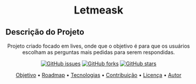 <h1 align="center">Letmeask</h1>

## Descrição do Projeto
<p align="center">Projeto criado focado em lives, onde que o objetivo é para que os usuários escolham as perguntas mais pedidas para serem respondidas.</p>

<div align="center">
<a href="https://github.com/darlanRaimundo/letmeask_nlw/issues"><img alt="GitHub issues" src="https://img.shields.io/github/issues/darlanRaimundo/letmeask_nlw?style=for-the-badge"></a>
<a href="https://github.com/darlanRaimundo/letmeask_nlw/network"><img alt="GitHub forks" src="https://img.shields.io/github/forks/darlanRaimundo/letmeask_nlw?style=for-the-badge"></a>
<a href="https://github.com/darlanRaimundo/letmeask_nlw/stargazers"><img alt="GitHub stars" src="https://img.shields.io/github/stars/darlanRaimundo/letmeask_nlw?style=for-the-badge"></a>
</div>

<p align="center">
 <a href="#objetivo">Objetivo</a> •
 <a href="#roadmap">Roadmap</a> • 
 <a href="#tecnologias">Tecnologias</a> • 
 <a href="#contribuicao">Contribuição</a> • 
 <a href="#licenc-a">Licença</a> • 
 <a href="#autor">Autor</a>
</p>

